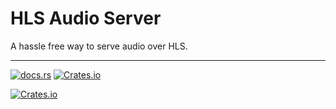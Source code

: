 # HLS Audio Server

A hassle free way to serve audio over HLS.

---

[![docs.rs](https://img.shields.io/docsrs/hls_audio_server)](https://docs.rs/hls_audio_server/latest/hls_audio_server/)
[![Crates.io](https://img.shields.io/crates/v/hls_audio_server)](https://crates.io/crates/hls_audio_server)

[![Crates.io](https://img.shields.io/crates/l/hls_audio_server)](https://crates.io/crates/hls_audio_server)
